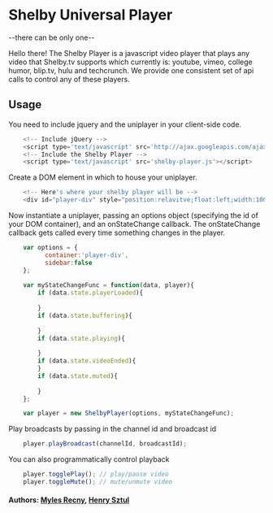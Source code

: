 # Shelby Universal Player

--there can be only one--

Hello there! The Shelby Player is a javascript video player that plays any video that Shelby.tv supports which currently is: youtube, vimeo, college humor, blip.tv, hulu and techcrunch.
We provide one consistent set of api calls to control any of these players.

## Usage
You need to include jquery and the uniplayer in your client-side code.

``` js
	<!-- Include jQuery -->
	<script type='text/javascript' src='http://ajax.googleapis.com/ajax/libs/jquery/1.6.2/jquery.min.js'></script>
	<!-- Include the Shelby Player -->
	<script type='text/javascript' src='shelby-player.js'></script>
```

Create a DOM element in which to house your uniplayer.

``` js
	<!-- Here's where your shelby player will be -->
	<div id="player-div" style="position:relavitve;float:left;width:1000px;height:500px"></div>
```

Now instantiate a uniplayer, passing an options object (specifying the id of your DOM container), and an onStateChange callback. The onStateChange callback gets called every time something changes in the player.

``` js
	var options = {
	      container:'player-div',
	      sidebar:false
	};
	
	var myStateChangeFunc = function(data, player){      
		if (data.state.playerLoaded){
			
		}
		if (data.state.buffering){
			
		}
		if (data.state.playing){
			
		}
		if (data.state.videoEnded){
		}
		if (data.state.muted){
			
		}
	};

	var player = new ShelbyPlayer(options, myStateChangeFunc);
```

Play broadcasts by passing in the channel id and broadcast id

``` js
	player.playBroadcast(channelId, broadcastId);
```

You can also programmatically control playback 

``` js
	player.togglePlay(); // play/pause video
	player.toggleMute(); // mute/unmute video
```

#### Authors: [Myles Recny](http://www.github.com/mkrecny), [Henry Sztul](http://www.github.com/hsztul)